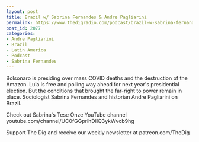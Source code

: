 ```yaml
---
layout: post
title: Brazil w/ Sabrina Fernandes & Andre Pagliarini
permalink: https://www.thedigradio.com/podcast/brazil-w-sabrina-fernandes-andre-pagliarini/index.html
post_id: 2077
categories: 
- Andre Pagliarini
- Brazil
- Latin America
- Podcast
- Sabrina Fernandes
---
```


Bolsonaro is presiding over mass COVID deaths and the destruction of the Amazon. Lula is free and polling way ahead for next year's presidential election. But the conditions that brought the far-right to power remain in place. Sociologist Sabrina Fernandes and historian Andre Pagliarini on Brazil. 

Check out Sabrina's Tese Onze YouTube channel youtube.com/channel/UC0fGGprihDIlQ3ykWvcb9hg

Support The Dig and receive our weekly newsletter at patreon.com/TheDig